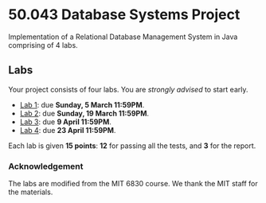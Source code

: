 # 50.043 Database Systems Project
Implementation of a Relational Database Management System in Java comprising of 4 labs.

## Labs
Your project consists of four labs. You are *strongly advised* to start early.  

* [Lab 1](lab1.md): due **Sunday, 5 March 11:59PM**.
* [Lab 2](lab2.md): due **Sunday, 19 March 11:59PM**.
* [Lab 3](lab3.md): due **9 April 11:59PM**. 
* [Lab 4](lab4.md): due **23 April 11:59PM**. 

Each lab is given **15 points**: **12** for passing all the tests, and **3** for the report. 

### Acknowledgement
The labs are modified from the MIT 6830 course. We thank the MIT staff for the materials.  
